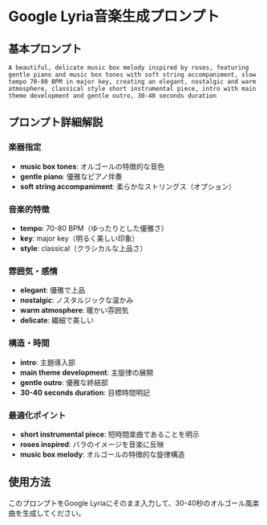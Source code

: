 # Google Lyria音楽生成プロンプト

## 基本プロンプト
```
A beautiful, delicate music box melody inspired by roses, featuring gentle piano and music box tones with soft string accompaniment, slow tempo 70-80 BPM in major key, creating an elegant, nostalgic and warm atmosphere, classical style short instrumental piece, intro with main theme development and gentle outro, 30-40 seconds duration
```

## プロンプト詳細解説

### 楽器指定
- **music box tones**: オルゴールの特徴的な音色
- **gentle piano**: 優雅なピアノ伴奏
- **soft string accompaniment**: 柔らかなストリングス（オプション）

### 音楽的特徴
- **tempo**: 70-80 BPM（ゆったりとした優雅さ）
- **key**: major key（明るく美しい印象）
- **style**: classical（クラシカルな上品さ）

### 雰囲気・感情
- **elegant**: 優雅で上品
- **nostalgic**: ノスタルジックな温かみ
- **warm atmosphere**: 暖かい雰囲気
- **delicate**: 繊細で美しい

### 構造・時間
- **intro**: 主題導入部
- **main theme development**: 主旋律の展開
- **gentle outro**: 優雅な終結部
- **30-40 seconds duration**: 目標時間明記

### 最適化ポイント
- **short instrumental piece**: 短時間楽曲であることを明示
- **roses inspired**: バラのイメージを音楽に反映
- **music box melody**: オルゴールの特徴的な旋律構造

## 使用方法
このプロンプトをGoogle Lyriaにそのまま入力して、30-40秒のオルゴール風楽曲を生成してください。